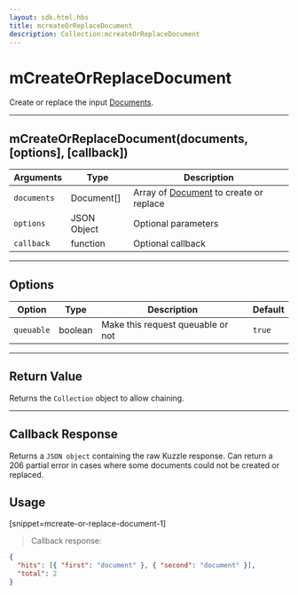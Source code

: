 ```yaml
---
layout: sdk.html.hbs
title: mcreateOrReplaceDocument
description: Collection:mcreateOrReplaceDocument
---
```


# mCreateOrReplaceDocument

Create or replace the input [Documents](/sdk-reference/php/3/document/).

---

## mCreateOrReplaceDocument(documents, [options], [callback])

| Arguments   | Type        | Description                                                              |
| ----------- | ----------- | ------------------------------------------------------------------------ |
| `documents` | Document[]  | Array of [Document](/sdk-reference/php/3/document/) to create or replace |
| `options`   | JSON Object | Optional parameters                                                      |
| `callback`  | function    | Optional callback                                                        |

---

## Options

| Option     | Type    | Description                       | Default |
| ---------- | ------- | --------------------------------- | ------- |
| `queuable` | boolean | Make this request queuable or not | `true`  |

---

## Return Value

Returns the `Collection` object to allow chaining.

---

## Callback Response

Returns a `JSON object` containing the raw Kuzzle response.
Can return a 206 partial error in cases where some documents could not be created or replaced.

## Usage

[snippet=mcreate-or-replace-document-1]

> Callback response:

```json
{
  "hits": [{ "first": "document" }, { "second": "document" }],
  "total": 2
}
```
